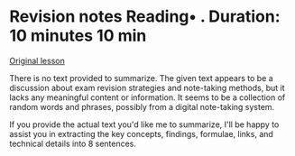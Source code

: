 # Revision notes Reading• . Duration: 10 minutes 10 min

[Original lesson](https://www.coursera.org/learn/uol-algorithms-and-data-structures-1/supplement/hqE79/revision-notes)

There is no text provided to summarize. The given text appears to be a discussion about exam revision strategies and note-taking methods, but it lacks any meaningful content or information. It seems to be a collection of random words and phrases, possibly from a digital note-taking system.

If you provide the actual text you'd like me to summarize, I'll be happy to assist you in extracting the key concepts, findings, formulae, links, and technical details into 8 sentences.


